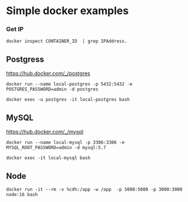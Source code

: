 # Simple docker examples

### Get IP

`
docker inspect CONTAINER_ID  | grep IPAddress. 
`

## Postgress

https://hub.docker.com/_/postgres

`
docker run --name local-postgres -p 5432:5432 -e POSTGRES_PASSWORD=admin -d postgres
`

`
docker exec -u postgres -it local-postgres bash
`


## MySQL

https://hub.docker.com/_/mysql

`
docker run --name local-mysql -p 3306:3306 -e MYSQL_ROOT_PASSWORD=admin -d mysql:5.7
`

`
docker exec -it local-mysql bash
`

## Node

`
docker run -it --rm -v %cd%:/app -w /app  -p 5000:5000 -p 3000:3000 node:16 bash
`
